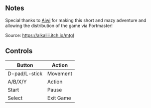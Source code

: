 ## Notes

Special thanks to [Aiwi](https://alkaliii.itch.io/) for making this short and mazy adventure and allowing the distribution of the game via Portmaster!

Source: https://alkaliii.itch.io/mtgl

## Controls

| Button | Action |
|--|--| 
|D-pad/L-stick|Movement|
|A/B/X/Y|Action|
|Start|Pause|
|Select|Exit Game|


